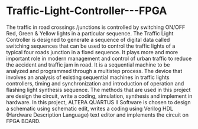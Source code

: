 # Traffic-Light-Controller---FPGA
The traffic in road crossings /junctions is controlled
by switching ON/OFF Red, Green & Yellow lights in a
particular sequence. The Traffic Light Controller is designed
to generate a sequence of digital data called switching
sequences that can be used to control the traffic lights of a
typical four roads junction in a fixed sequence. It plays more
and more important role in modern management and control
of urban traffic to reduce the accident and traffic jam in road.
It is a sequential machine to be analyzed and programmed
through a multistep process. The device that involves an
analysis of existing sequential machines in traffic lights
controllers, timing and synchronization and introduction of
operation and flashing light synthesis sequence. The methods
that are used in this project are design the circuit, write a
coding, simulation, synthesis and implement in hardware. In
this project, ALTERA QUARTUS II Software is chosen to
design a schematic using schematic edit, writes a coding
using Verilog HDL (Hardware Description Language) text
editor and implements the circuit on FPGA BOARD.
